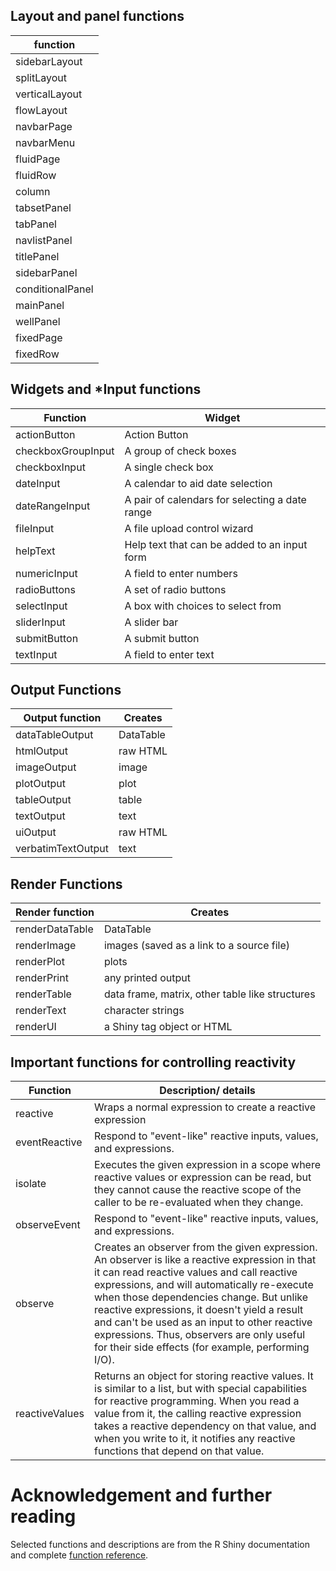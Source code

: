 ## Layout and panel functions
function | 
----------|
sidebarLayout | 
splitLayout |
verticalLayout |
flowLayout |
navbarPage |
navbarMenu |
fluidPage |
fluidRow | 
column | 
tabsetPanel |
tabPanel |
navlistPanel |
titlePanel |
sidebarPanel |
conditionalPanel |
mainPanel |
wellPanel |
fixedPage |
fixedRow |



## Widgets and *Input functions

|Function |	Widget|
|----------|---------|
actionButton | Action Button
checkboxGroupInput |	A group of check boxes
checkboxInput | A single check box
dateInput	| A calendar to aid date selection
dateRangeInput	|A pair of calendars for selecting a date range
fileInput | A file upload control wizard
helpText	| Help text that can be added to an input form
numericInput	| A field to enter numbers
radioButtons	| A set of radio buttons
selectInput | A box with choices to select from
sliderInput | A slider bar
submitButton	| A submit button
textInput	|A field to enter text

## Output Functions

| Output function |	Creates|
|-----------------|--------|
dataTableOutput |	DataTable
htmlOutput |	raw HTML
imageOutput	| image
plotOutput |	plot
tableOutput |	table
textOutput |	text
uiOutput	| raw HTML
verbatimTextOutput |	text

## Render Functions

Render function| Creates
|-----------------|--------|
renderDataTable	| DataTable
renderImage	| images (saved as a link to a source file)
renderPlot |	plots
renderPrint	| any printed output
renderTable	| data frame, matrix, other table like structures
renderText |	character strings
renderUI | a Shiny tag object or HTML

## Important functions for controlling reactivity

Function | Description/ details
--------|-----
reactive | Wraps a normal expression to create a reactive expression
eventReactive |  Respond to "event-like" reactive inputs, values, and expressions.
isolate | Executes the given expression in a scope where reactive values or expression can be read, but they cannot cause the reactive scope of the caller to be re-evaluated when they change. 
observeEvent | Respond to "event-like" reactive inputs, values, and expressions.
observe | Creates an observer from the given expression. An observer is like a reactive expression in that it can read reactive values and call reactive expressions, and will automatically re-execute when those dependencies change. But unlike reactive expressions, it doesn't yield a result and can't be used as an input to other reactive expressions. Thus, observers are only useful for their side effects (for example, performing I/O).
reactiveValues | Returns an object for storing reactive values. It is similar to a list, but with special capabilities for reactive programming. When you read a value from it, the calling reactive expression takes a reactive dependency on that value, and when you write to it, it notifies any reactive functions that depend on that value.

# Acknowledgement and further reading

Selected functions and descriptions are from the R Shiny documentation and complete [function reference](https://shiny.rstudio.com/reference/shiny/1.4.0/).